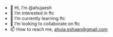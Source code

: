 - 👋 Hi, I’m @ahujaesh
- 👀 I’m interested in ftc
- 🌱 I’m currently learning ftc
- 💞️ I’m looking to collaborate on ftc
- 📫 How to reach me, ahuja.eshaan@gmail.com

<!---
ahujaesh/ahujaesh is a ✨ special ✨ repository because its `README.md` (this file) appears on your GitHub profile.
You can click the Preview link to take a look at your changes.
--->
